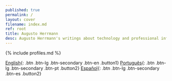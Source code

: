 ```yaml
---
published: true
permalink: /
layout: cover
filename: index.md
ref: root
title: Augusto Herrmann
desc: Augusto Herrmann's writings about technology and professional info.
---
```


{% include profiles.md %}

[English](en/){: .btn .btn-lg .btn-secondary .btn-en .button1}
[Português](pt/){: .btn .btn-lg .btn-secondary .btn-pt .button2}
[Español](es/){: .btn .btn-lg .btn-secondary .btn-es .button2}
